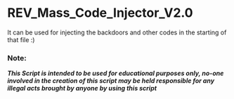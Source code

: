 # REV_Mass_Code_Injector_V2.0
It can be used for injecting the backdoors and other codes in the starting of that file :)

### Note:
***This Script is intended to be used for educational purposes only, no-one involved in the creation of this script may be held responsible for any illegal acts brought by anyone by using this script***
